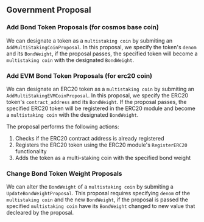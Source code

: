## Government Proposal

### Add Bond Token Proposals (for cosmos base coin)

We can designate a token as a `multistaking coin` by submiting an `AddMultiStakingCoinProposal`. In this proposal, we specify the token's `denom` and its `BondWeight`, if the proposal passes, the specified token will become a `multistaking coin` with the designated `BondWeight`.

### Add EVM Bond Token Proposals (for erc20 coin)

We can designate an ERC20 token as a `multistaking coin` by submiting an `AddMultiStakingEVMCoinProposal`. In this proposal, we specify the ERC20 token's `contract_address` and its `BondWeight`. If the proposal passes, the specified ERC20 token will be registered in the ERC20 module and become a `multistaking coin` with the designated `BondWeight`.

The proposal performs the following actions:
1. Checks if the ERC20 contract address is already registered
2. Registers the ERC20 token using the ERC20 module's `RegisterERC20` functionality
3. Adds the token as a multi-staking coin with the specified bond weight

### Change Bond Token Weight Proposals

We can alter the `BondWeight` of a `multistaking coin` by submiting a `UpdateBondWeightProposal`. This proposal requires specifying `denom` of the `multistaking coin` and the new `BondWeight`, if the proposal is passed the specified `multistaking coin` have its `BondWeight` changed to new value that decleared by the proposal.